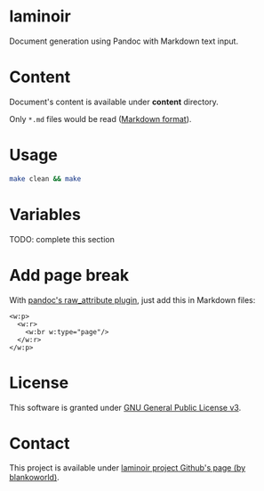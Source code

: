# laminoir

Document generation using Pandoc with Markdown text input.

# Content

Document's content is available under **content** directory.

Only `*.md` files would be read ([Markdown format](https://daringfireball.net/projects/markdown/)).

# Usage

```bash
make clean && make
```

# Variables

TODO: complete this section

# Add page break

With [pandoc's raw\_attribute plugin](https://pandoc.org/MANUAL.html#extension-raw_attribute), just add this in Markdown files:

```{=openxml}
<w:p>
  <w:r>
    <w:br w:type="page"/>
  </w:r>
</w:p>
```

# License

This software is granted under [GNU General Public License v3](https://www.gnu.org/licenses/gpl-3.0.en.html).

# Contact

This project is available under [laminoir project Github's page (by blankoworld)](https://github.com/blankoworld/laminoir/).
